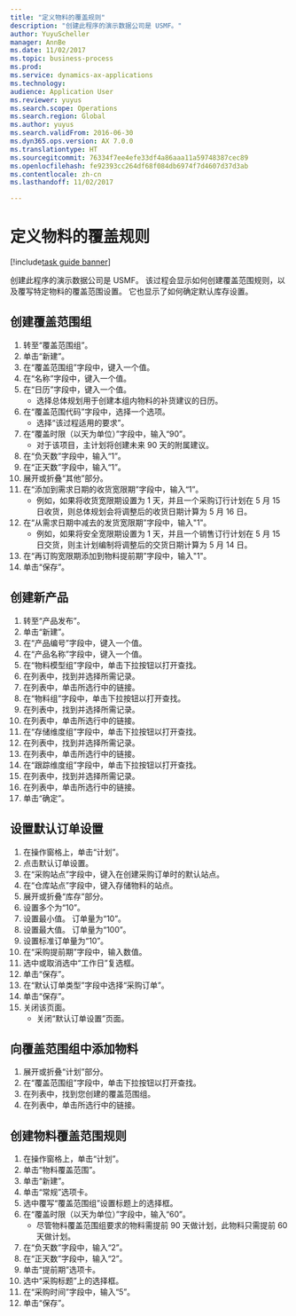 ```yaml
--- 
title: "定义物料的覆盖规则"
description: "创建此程序的演示数据公司是 USMF。"
author: YuyuScheller
manager: AnnBe
ms.date: 11/02/2017
ms.topic: business-process
ms.prod: 
ms.service: dynamics-ax-applications
ms.technology: 
audience: Application User
ms.reviewer: yuyus
ms.search.scope: Operations
ms.search.region: Global
ms.author: yuyus
ms.search.validFrom: 2016-06-30
ms.dyn365.ops.version: AX 7.0.0
ms.translationtype: HT
ms.sourcegitcommit: 76334f7ee4efe33df4a86aaa11a59748387cec89
ms.openlocfilehash: fe92393cc264df68f084db6974f7d4607d37d3ab
ms.contentlocale: zh-cn
ms.lasthandoff: 11/02/2017

---
```

# <a name="define-coverage-rules-for-items"></a>定义物料的覆盖规则

[!include[task guide banner](../../includes/task-guide-banner.md)]

创建此程序的演示数据公司是 USMF。 该过程会显示如何创建覆盖范围规则，以及覆写特定物料的覆盖范围设置。 它也显示了如何确定默认库存设置。


## <a name="create-a-coverage-group"></a>创建覆盖范围组
1. 转至“覆盖范围组”。
2. 单击“新建”。
3. 在“覆盖范围组”字段中，键入一个值。
4. 在“名称”字段中，键入一个值。
5. 在“日历”字段中，键入一个值。
    * 选择总体规划用于创建本组内物料的补货建议的日历。  
6. 在“覆盖范围代码”字段中，选择一个选项。
    * 选择“该过程适用的要求”。  
7. 在“覆盖时限（以天为单位）”字段中，输入“90”。
    * 对于该项目，主计划将创建未来 90 天的附属建议。  
8. 在“负天数”字段中，输入“1”。
9. 在“正天数”字段中，输入“1”。
10. 展开或折叠“其他”部分。
11. 在“添加到需求日期的收货宽限期”字段中，输入“1”。
    * 例如，如果将收货宽限期设置为 1 天，并且一个采购订行计划在 5 月 15 日收货，则总体规划会将调整后的收货日期计算为 5 月 16 日。  
12. 在“从需求日期中减去的发货宽限期”字段中，输入"1"。
    * 例如，如果将安全宽限期设置为 1 天，并且一个销售订行计划在 5 月 15 日交货，则主计划编制将调整后的交货日期计算为 5 月 14 日。  
13. 在“再订购宽限期添加到物料提前期”字段中，输入"1"。
14. 单击“保存”。

## <a name="create-a-new-product"></a>创建新产品
1. 转至“产品发布”。
2. 单击“新建”。
3. 在“产品编号”字段中，键入一个值。
4. 在“产品名称”字段中，键入一个值。
5. 在“物料模型组”字段中，单击下拉按钮以打开查找。
6. 在列表中，找到并选择所需记录。
7. 在列表中，单击所选行中的链接。
8. 在“物料组”字段中，单击下拉按钮以打开查找。
9. 在列表中，找到并选择所需记录。
10. 在列表中，单击所选行中的链接。
11. 在“存储维度组”字段中，单击下拉按钮以打开查找。
12. 在列表中，找到并选择所需记录。
13. 在列表中，单击所选行中的链接。
14. 在“跟踪维度组”字段中，单击下拉按钮以打开查找。
15. 在列表中，找到并选择所需记录。
16. 在列表中，单击所选行中的链接。
17. 单击“确定”。

## <a name="setup-default-order-settings"></a>设置默认订单设置
1. 在操作窗格上，单击“计划”。
2. 点击默认订单设置。
3. 在“采购站点”字段中，键入在创建采购订单时的默认站点。
4. 在“仓库站点”字段中，键入存储物料的站点。
5. 展开或折叠“库存”部分。
6. 设置多个为“10”。
7. 设置最小值。 订单量为“10”。
8. 设置最大值。 订单量为“100”。
9. 设置标准订单量为“10”。
10. 在“采购提前期”字段中，输入数值。
11. 选中或取消选中“工作日”复选框。
12. 单击“保存”。
13. 在“默认订单类型”字段中选择“采购订单”。
14. 单击“保存”。
15. 关闭该页面。
    * 关闭“默认订单设置”页面。  

## <a name="add-an-item-to-a-coverage-group"></a>向覆盖范围组中添加物料
1. 展开或折叠“计划”部分。
2. 在“覆盖范围组”字段中，单击下拉按钮以打开查找。
3. 在列表中，找到您创建的覆盖范围组。
4. 在列表中，单击所选行中的链接。

## <a name="create-item-coverage-rules"></a>创建物料覆盖范围规则
1. 在操作窗格上，单击“计划”。
2. 单击“物料覆盖范围”。
3. 单击“新建”。
4. 单击“常规”选项卡。
5. 选中覆写“覆盖范围组”设置标题上的选择框。
6. 在“覆盖时限（以天为单位）”字段中，输入“60”。
    * 尽管物料覆盖范围组要求的物料需提前 90 天做计划，此物料只需提前 60 天做计划。  
7. 在“负天数”字段中，输入“2”。
8. 在“正天数”字段中，输入“2”。
9. 单击“提前期”选项卡。
10. 选中“采购标题”上的选择框。
11. 在“采购时间”字段中，输入“5”。
12. 单击“保存”。


